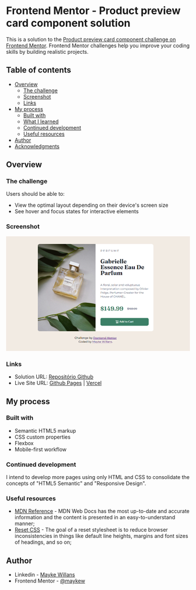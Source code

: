 # Frontend Mentor - Product preview card component solution

This is a solution to the [Product preview card component challenge on Frontend Mentor](https://www.frontendmentor.io/challenges/product-preview-card-component-GO7UmttRfa). Frontend Mentor challenges help you improve your coding skills by building realistic projects.

## Table of contents

- [Overview](#overview)
  - [The challenge](#the-challenge)
  - [Screenshot](#screenshot)
  - [Links](#links)
- [My process](#my-process)
  - [Built with](#built-with)
  - [What I learned](#what-i-learned)
  - [Continued development](#continued-development)
  - [Useful resources](#useful-resources)
- [Author](#author)
- [Acknowledgments](#acknowledgments)

## Overview

### The challenge

Users should be able to:

- View the optimal layout depending on their device's screen size
- See hover and focus states for interactive elements

### Screenshot

![Screenshot](./images/screenshot.png "Screenshot")

### Links

- Solution URL: [Repositório Github](https://github.com/maykew/product-preview-card-component-main)
- Live Site URL: [Github Pages](https://maykew.github.io/product-preview-card-component-main/) | [Vercel](https://product-preview-card-component-main-three-murex.vercel.app/)

## My process

### Built with

- Semantic HTML5 markup
- CSS custom properties
- Flexbox
- Mobile-first workflow

### Continued development

I intend to develop more pages using only HTML and CSS to consolidate the concepts of "HTML5 Semantic" and "Responsive Design".

### Useful resources

- [MDN Reference](https://developer.mozilla.org/en-US/) - MDN Web Docs has the most up-to-date and accurate information and the content is presented in an easy-to-understand manner;
- [Reset CSS](https://meyerweb.com/eric/tools/css/reset/) - The goal of a reset stylesheet is to reduce browser inconsistencies in things like default line heights, margins and font sizes of headings, and so on;

## Author

- Linkedin - [Mayke Willans](https://www.your-site.com)
- Frontend Mentor - [@maykew](https://www.frontendmentor.io/profile/maykew)
